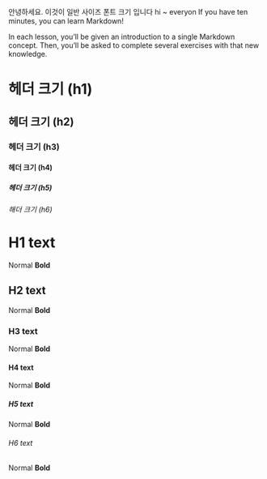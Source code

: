 안녕하세요. 이것이 일반 사이즈 폰트 크기 입니다
hi ~ everyon
If you have ten minutes, you can learn Markdown!

In each lesson, you’ll be given an introduction to a single Markdown concept. Then, you’ll be asked to complete several exercises with that new knowledge.


# 헤더 크기 (h1)
## 헤더 크기 (h2)
### 헤더 크기 (h3)
#### 헤더 크기 (h4)
##### 헤더 크기 (h5)
###### 해더 크기 (h6)


# H1 text
Normal **Bold**

## H2 text
Normal **Bold**

### H3 text
Normal **Bold**

#### H4 text
Normal **Bold**

##### H5 text
Normal **Bold**

###### H6 text
Normal **Bold**
